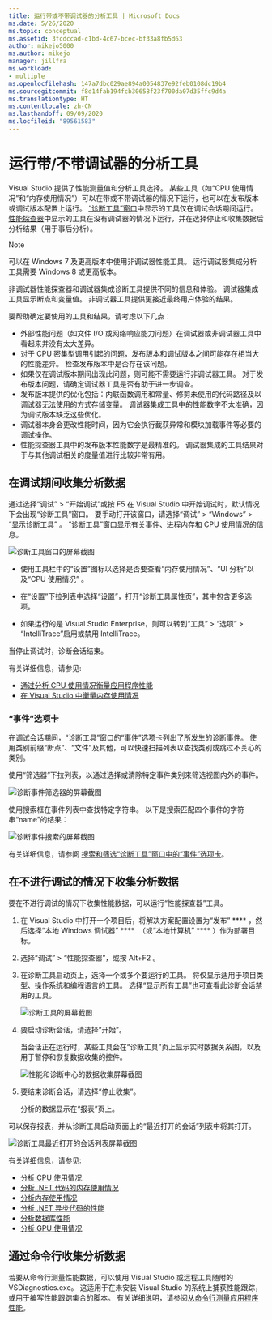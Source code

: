 ```yaml
---
title: 运行带或不带调试器的分析工具 | Microsoft Docs
ms.date: 5/26/2020
ms.topic: conceptual
ms.assetid: 3fcdccad-c1bd-4c67-bcec-bf33a8fb5d63
author: mikejo5000
ms.author: mikejo
manager: jillfra
ms.workload:
- multiple
ms.openlocfilehash: 147a7dbc029ae894a0054837e92feb0108dc19b4
ms.sourcegitcommit: f8d14fab194fcb30658f23f700da07d35ffc9d4a
ms.translationtype: HT
ms.contentlocale: zh-CN
ms.lasthandoff: 09/09/2020
ms.locfileid: "89561583"
---
```

# <a name="run-profiling-tools-with-or-without-the-debugger"></a>运行带/不带调试器的分析工具

Visual Studio 提供了性能测量值和分析工具选择。 某些工具（如“CPU 使用情况”和“内存使用情况”）可以在带或不带调试器的情况下运行，也可以在发布版本或调试版本配置上运行。 [“诊断工具”窗口](../profiling/profiling-feature-tour.md#view-performance-while-debugging)中显示的工具仅在调试会话期间运行。 [性能探查器](../profiling/profiling-feature-tour.md#post_mortem)中显示的工具在没有调试器的情况下运行，并在选择停止和收集数据后分析结果（用于事后分析）。

>[!NOTE]
>可以在 Windows 7 及更高版本中使用非调试器性能工具。 运行调试器集成分析工具需要 Windows 8 或更高版本。

非调试器性能探查器和调试器集成诊断工具提供不同的信息和体验。 调试器集成工具显示断点和变量值。 非调试器工具提供更接近最终用户体验的结果。

要帮助确定要使用的工具和结果，请考虑以下几点：

- 外部性能问题（如文件 I/O 或网络响应能力问题）在调试器或非调试器工具中看起来并没有太大差异。
- 对于 CPU 密集型调用引起的问题，发布版本和调试版本之间可能存在相当大的性能差异。 检查发布版本中是否存在该问题。
- 如果仅在调试版本期间出现此问题，则可能不需要运行非调试器工具。 对于发布版本问题，请确定调试器工具是否有助于进一步调查。
- 发布版本提供的优化包括：内联函数调用和常量、修剪未使用的代码路径及以调试器无法使用的方式存储变量。 调试器集成工具中的性能数字不太准确，因为调试版本缺乏这些优化。
- 调试器本身会更改性能时间，因为它会执行截获异常和模块加载事件等必要的调试操作。
- 性能探查器工具中的发布版本性能数字是最精准的。 调试器集成的工具结果对于与其他调试相关的度量值进行比较非常有用。

## <a name="collect-profiling-data-while-debugging"></a><a name="BKMK_Quick_start__Collect_diagnostic_data"></a> 在调试期间收集分析数据

通过选择“调试” > “开始调试”或按 F5 在 Visual Studio 中开始调试时，默认情况下会出现“诊断工具”窗口。 要手动打开该窗口，请选择“调试” > “Windows” > “显示诊断工具”  。 “诊断工具”窗口显示有关事件、进程内存和 CPU 使用情况的信息。

![诊断工具窗口的屏幕截图](../profiling/media/diagnostictoolswindow.png "“诊断工具”窗口")

- 使用工具栏中的“设置”图标以选择是否要查看“内存使用情况”、“UI 分析”以及“CPU 使用情况”   。

- 在“设置”下拉列表中选择“设置”，打开“诊断工具属性页”，其中包含更多选项。

- 如果运行的是 Visual Studio Enterprise，则可以转到“工具” > “选项” > “IntelliTrace”启用或禁用 IntelliTrace。

当停止调试时，诊断会话结束。

有关详细信息，请参见:

- [通过分析 CPU 使用情况衡量应用程序性能](../profiling/beginners-guide-to-performance-profiling.md)
- [在 Visual Studio 中衡量内存使用情况](../profiling/memory-usage.md)

### <a name="the-events-tab"></a>“事件”选项卡

在调试会话期间，“诊断工具”窗口的“事件”选项卡列出了所发生的诊断事件。 使用类别前缀“断点”、“文件”及其他，可以快速扫描列表以查找类别或跳过不关心的类别。

使用“筛选器”下拉列表，以通过选择或清除特定事件类别来筛选视图内外的事件。

![诊断事件筛选器的屏幕截图](../profiling/media/diagnosticeventfilter.png "诊断事件筛选器")

使用搜索框在事件列表中查找特定字符串。 以下是搜索匹配四个事件的字符串“name”的结果：

![诊断事件搜索的屏幕截图](../profiling/media/diagnosticseventsearch.png "诊断事件搜索")

有关详细信息，请参阅 [搜索和筛选“诊断工具”窗口中的“事件”选项卡](https://devblogs.microsoft.com/devops/searching-and-filtering-the-events-tab-of-the-diagnostic-tools-window/)。

## <a name="collect-profiling-data-without-debugging"></a>在不进行调试的情况下收集分析数据

要在不进行调试的情况下收集性能数据，可以运行“性能探查器”工具。

1. 在 Visual Studio 中打开一个项目后，将解决方案配置设置为“发布” **** ，然后选择“本地 Windows 调试器” ****  （或“本地计算机” **** ）作为部署目标。

1. 选择“调试” > “性能探查器”，或按 Alt+F2   。

1. 在诊断工具启动页上，选择一个或多个要运行的工具。 将仅显示适用于项目类型、操作系统和编程语言的工具。 选择“显示所有工具”也可查看此诊断会话禁用的工具。

   ![诊断工具的屏幕截图](../profiling/media/diaghubsummarypage.png "DIAG_SelectTool")

1. 要启动诊断会话，请选择“开始”。

   当会话正在运行时，某些工具会在“诊断工具”页上显示实时数据关系图，以及用于暂停和恢复数据收集的控件。

    ![性能和诊断中心的数据收集屏幕截图](../profiling/media/diaghubcollectdata.png "中心收集数据")

1. 要结束诊断会话，请选择“停止收集”。

   分析的数据显示在“报表”页上。

可以保存报表，并从诊断工具启动页面上的“最近打开的会话”列表中将其打开。

![诊断工具最近打开的会话列表屏幕截图](../profiling/media/diaghubopenexistingdiagsession.png "PDHUB_OpenExistingDiagSession")

有关详细信息，请参见:

- [分析 CPU 使用情况](../profiling/cpu-usage.md)
- [分析 .NET 代码的内存使用情况](../profiling/dotnet-alloc-tool.md)
- [分析内存使用情况](../profiling/analyze-memory-usage.md)
- [分析 .NET 异步代码的性能](../profiling/analyze-async.md)
- [分析数据库性能](../profiling/analyze-database.md)
- [分析 GPU 使用情况](../profiling/gpu-usage.md)

## <a name="collect-profiling-data-from-the-command-line"></a>通过命令行收集分析数据

若要从命令行测量性能数据，可以使用 Visual Studio 或远程工具随附的 VSDiagnostics.exe。 这适用于在未安装 Visual Studio 的系统上捕获性能跟踪，或用于编写性能跟踪集合的脚本。 有关详细说明，请参阅[从命令行测量应用程序性能](../profiling/profile-apps-from-command-line.md)。